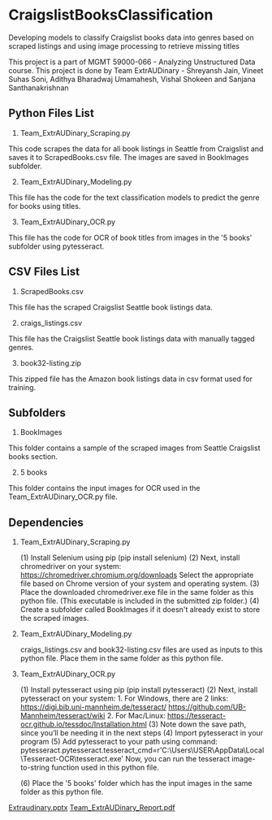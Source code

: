 # CraigslistBooksClassification
Developing models to classify Craigslist books data into genres based on scraped listings and using image processing to retrieve missing titles

This project is a part of MGMT 59000-066 - Analyzing Unstructured Data course.
This project is done by Team ExtrAUDinary - Shreyansh Jain, Vineet Suhas Soni, Adithya Bharadwaj Umamahesh, Vishal Shokeen and Sanjana Santhanakrishnan


Python Files List
--------------------------
1. Team_ExtrAUDinary_Scraping.py

This code scrapes the data for all book listings in Seattle from Craigslist and saves it to ScrapedBooks.csv file. The images are saved in BookImages subfolder.

2. Team_ExtrAUDinary_Modeling.py

This file has the code for the text classification models to predict the genre for books using titles.

3. Team_ExtrAUDinary_OCR.py

This file has the code for OCR of book titles from images in the '5 books' subfolder using pytesseract.


CSV Files List
--------------
1. ScrapedBooks.csv

This file has the scraped Craigslist Seattle book listings data.

2. craigs_listings.csv

This file has the Craigslist Seattle book listings data with manually tagged genres.

3. book32-listing.zip

This zipped file has the Amazon book listings data in csv format used for training.


Subfolders
----------

1. BookImages

This folder contains a sample of the scraped images from Seattle Craigslist books section.

2. 5 books

This folder contains the input images for OCR used in the Team_ExtrAUDinary_OCR.py file.


Dependencies
------------
1. Team_ExtrAUDinary_Scraping.py

	(1) Install Selenium using pip (pip install selenium)
	(2) Next, install chromedriver on your system:
		https://chromedriver.chromium.org/downloads
	Select the appropriate file based on Chrome version of your system and operating system.
	(3) Place the downloaded chromedriver.exe file in the same folder as this python file. (This executable is included in the submitted zip folder.)
	(4) Create a subfolder called BookImages if it doesn't already exist to store the scraped images.


2. Team_ExtrAUDinary_Modeling.py

	craigs_listings.csv and book32-listing.csv files are used as inputs to this python file. Place them in the same folder as this python file.


3. Team_ExtrAUDinary_OCR.py

	(1) Install pytesseract using pip (pip install pytesseract)
	(2) Next, install pytesseract on your system:
		1. For Windows, there are 2 links:
			https://digi.bib.uni-mannheim.de/tesseract/
			https://github.com/UB-Mannheim/tesseract/wiki
		2. For Mac/Linux:
			https://tesseract-ocr.github.io/tessdoc/Installation.html
	(3) Note down the save path, since you’ll be needing it in the next steps
	(4) Import pytesseract in your program
	(5) Add pytesseract to your path using command:
		pytesseract.pytesseract.tesseract_cmd=r'C:\Users\USER\AppData\Local\Tesseract-OCR\tesseract.exe'
	Now, you can run the tesseract image-to-string function used in this python file.

	(6) Place the '5 books' folder which has the input images in the same folder as this python file.




[Extraudinary.pptx](https://github.com/sanjana-s11/CraigslistBooksClassification/files/7919862/Extraudinary.pptx)
[Team_ExtrAUDinary_Report.pdf](https://github.com/sanjana-s11/CraigslistBooksClassification/files/7919863/Team_ExtrAUDinary_Report.pdf)
